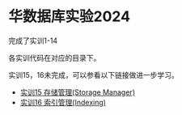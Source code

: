# 华数据库实验2024
完成了实训1-14

各实训代码在对应的目录下。

实训15，16未完成，可以参看以下链接做进一步学习。

- [实训15 存储管理(Storage Manager)](https://jszmwq.com/2022/12/31/%E6%95%B0%E6%8D%AE%E5%BA%93%E5%AE%9E%E9%AA%8C%E4%B8%80%E5%AD%98%E5%82%A8%E7%AE%A1%E7%90%86/)
- [实训16 索引管理(Indexing)](https://github.com/tkob-vh/rucbase-lab-hust-version/blob/master/src/index/ix_node_handle.cpp)